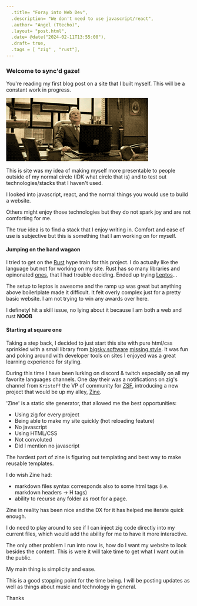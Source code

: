 ```yaml
---
  .title= "Foray into Web Dev",
  .description= "We don't need to use javascript/react",
  .author= "Angel (Ttecho)",
  .layout= "post.html",
  .date= @date("2024-02-11T13:55:00"),
  .draft= true,
  .tags = [ "zig" , "rust"],
---
```


### Welcome to sync'd gaze!  

You're reading my first blog post on a site that I built myself. This will be a constant work in progress.

![break](break.gif)

This is site was my idea of making myself more presentable to people outside of my normal circle (IDK what circle that is) and to test out technologies/stacks that I haven't used.

I looked into javascript, react, and the normal things you would use to build a website.

Others might enjoy those technologies but they do not spark joy and are not comforting for me. 

The true idea is to find a stack that I enjoy writing in. Comfort and ease of use is subjective but this is something that I am working on for myself.


#### Jumping on the band wagaon 

I tried to get on the [Rust](https://www.youtube.com/watch?v=TGfQu0bQTKc) hype train for this project. I do actually like the language but not for working on my site. Rust has so many libraries and opinonated [ones](https://www.arewewebyet.org/), that I had trouble deciding. Ended up trying [Leptos](https://www.leptos.dev)...

The setup to leptos is awesome and the ramp up was great but anything above boilerlplate made it difficult. 
It felt overly complex just for a pretty basic website. I am not trying to win any awards over here.

I definetyl hit a skill issue, no lying about it because I am both a web and rust **NOOB**

#### Starting at square one

Taking a step back, I decided to just start this site with pure html/css sprinkled with a small library from [bigsky.software](https://bigsky.software/) [missing.style](https://missing.style/). It was fun and poking around with developer tools on sites I enjoyed was a great learning experience for styling. 

During this time I have been lurking on discord & twitch especially on all my favorite languages channels. One day their was a notifications on zig's channel from `Kristoff` the VP of community for [ZSF](https://ziglang.org/), introducing a new project that would be up my alley, [Zine](https://github.com/kristoff-it/zine). 

'Zine' is a static site generator, that allowed me the best opportunities:

- Using zig for every project
- Being able to make my site quickly (hot reloading feature)
- No javascript
- Using HTML/CSS
- Not convoluted
- Did I mention no javascript

The hardest part of zine is figuring out templating and best way to make reusable templates. 

I do wish Zine had: 

- markdown files syntax corresponds also to some html tags (i.e. markdown headers -> H<n> tags)
- ability to recurse any folder as root for a page.

Zine in reality has been nice and the DX for it has helped me iterate quick enough.

I do need to play around to see if I can inject zig code directly into my current files, which would add the ability
for me to have it more interactive.

The only other problem I run into now is, how do I want my website to look besides the content. This is were it will take time to get what I want out in the public. 

My main thing is simplicity and ease.

This is a good stopping point for the time being. I will be posting updates as well as things about music and technology in general. 

Thanks

